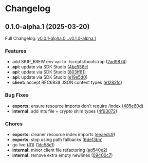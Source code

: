 # Changelog

## 0.1.0-alpha.1 (2025-03-20)

Full Changelog: [v0.0.1-alpha.0...v0.1.0-alpha.1](https://github.com/minskimm/stainless-twilio-voice-ts/compare/v0.0.1-alpha.0...v0.1.0-alpha.1)

### Features

* add SKIP_BREW env var to ./scripts/bootstrap ([2ad9874](https://github.com/minskimm/stainless-twilio-voice-ts/commit/2ad9874db1aecc47b41f0e02b9efd6ff15fa65e8))
* **api:** update via SDK Studio ([4be556c](https://github.com/minskimm/stainless-twilio-voice-ts/commit/4be556c2119429b65944d294c426caf8c3e8f67e))
* **api:** update via SDK Studio ([803ff81](https://github.com/minskimm/stainless-twilio-voice-ts/commit/803ff81bf57b8ac7d1e73b5ed918babfaeee3ffc))
* **api:** update via SDK Studio ([e19e5d0](https://github.com/minskimm/stainless-twilio-voice-ts/commit/e19e5d0fc38c1aef997fb8da76ba4d6ae2a961ec))
* **client:** accept RFC6838 JSON content types ([e1282fc](https://github.com/minskimm/stainless-twilio-voice-ts/commit/e1282fc480f9b5cac24514ef4aa01d189847fe8a))


### Bug Fixes

* **exports:** ensure resource imports don't require /index ([485e60d](https://github.com/minskimm/stainless-twilio-voice-ts/commit/485e60db88774834855c922a02c8bdc45f05bb59))
* **internal:** add mts file + crypto shim types ([4f93072](https://github.com/minskimm/stainless-twilio-voice-ts/commit/4f93072a2882d38e8eb4b454b441aac37b0f40a9))


### Chores

* **exports:** cleaner resource index imports ([eeaedc9](https://github.com/minskimm/stainless-twilio-voice-ts/commit/eeaedc94a0d7dd96ff7b3c4561844309c9e72d22))
* **exports:** stop using path fallbacks ([6de13bb](https://github.com/minskimm/stainless-twilio-voice-ts/commit/6de13bb415237e61d3ff87d4cd1da8a99797b6c7))
* go live ([#1](https://github.com/minskimm/stainless-twilio-voice-ts/issues/1)) ([1dc58e1](https://github.com/minskimm/stainless-twilio-voice-ts/commit/1dc58e1968fef190b2d3b80ee358e1b2dfda1e57))
* **internal:** minor client file refactoring ([ad540e2](https://github.com/minskimm/stainless-twilio-voice-ts/commit/ad540e23ff6e013a845d5555904faa85b8d6615b))
* **internal:** remove extra empty newlines ([09400c7](https://github.com/minskimm/stainless-twilio-voice-ts/commit/09400c79bce0ee2b99beab35be2003719624e83f))
